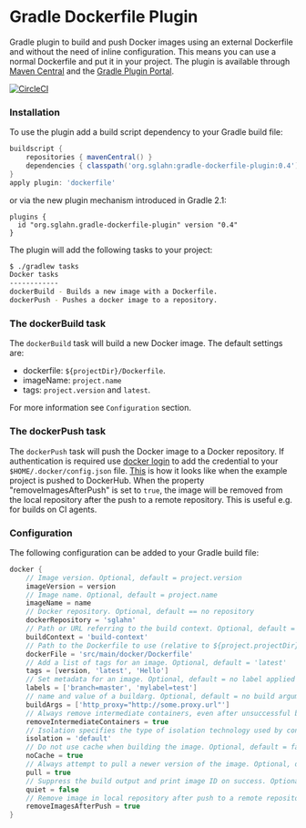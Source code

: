 # Gradle Dockerfile Plugin
Gradle plugin to build and push Docker images using an external Dockerfile and without the need of inline configuration. This means you can use a normal Dockerfile and put it in your project.
The plugin is available through [Maven Central](https://search.maven.org/#search%7Cga%7C1%7Cgradle-dockerfile-plugin) and the [Gradle Plugin Portal](https://plugins.gradle.org).

[![CircleCI](https://circleci.com/gh/sglahn/gradle-dockerfile-plugin/tree/master.svg?style=svg)](https://circleci.com/gh/sglahn/gradle-dockerfile-plugin/tree/master)

### Installation
To use the plugin add a build script dependency to your Gradle build file:
```gradle
buildscript {
    repositories { mavenCentral() }
    dependencies { classpath('org.sglahn:gradle-dockerfile-plugin:0.4') }
}
apply plugin: 'dockerfile'
```
or via the new plugin mechanism introduced in Gradle 2.1:
```
plugins {
  id "org.sglahn.gradle-dockerfile-plugin" version "0.4"
}
```
The plugin will add the following tasks to your project:
```sh
$ ./gradlew tasks
Docker tasks
------------
dockerBuild - Builds a new image with a Dockerfile.
dockerPush - Pushes a docker image to a repository.
```
### The dockerBuild task
The `dockerBuild` task will build a new Docker image. The default settings are:

 - dockerfile: `${projectDir}/Dockerfile`.
 - imageName: `project.name`
 - tags: `project.version` and `latest`.

For more information see `Configuration` section.
### The dockerPush task
The `dockerPush` task will push the Docker image to a Docker repository.
If authentication is required use [docker login](https://docs.docker.com/engine/reference/commandline/login/) to
add the credential to your `$HOME/.docker/config.json` file. [This](https://hub.docker.com/r/sglahn/gradle-dockerfile-plugin-example-project/) 
is how it looks like when the example project is pushed to DockerHub. When the property "removeImagesAfterPush" is set to `true`, 
the image will be removed from the local repository after the push to a remote repository. This is useful e.g. for builds 
on CI agents. 
### Configuration
The following configuration can be added to your Gradle build file:
```gradle
docker {
    // Image version. Optional, default = project.version
    imageVersion = version
    // Image name. Optional, default = project.name
    imageName = name
    // Docker repository. Optional, default == no repository
    dockerRepository = 'sglahn'
    // Path or URL referring to the build context. Optional, default = ${project.projectDir.getAbsolutePath()}
    buildContext = 'build-context'
    // Path to the Dockerfile to use (relative to ${project.projectDir}). Optional, default = ${buildContext}/Dockerfile
    dockerFile = 'src/main/docker/Dockerfile'
    // Add a list of tags for an image. Optional, default = 'latest'
    tags = [version, 'latest', 'Hello']
    // Set metadata for an image. Optional, default = no label applied
    labels = ['branch=master', 'mylabel=test']
    // name and value of a buildarg. Optional, default = no build arguments
    buildArgs = ['http_proxy="http://some.proxy.url"']
    // Always remove intermediate containers, even after unsuccessful builds. Optional, default = false
    removeIntermediateContainers = true
    // Isolation specifies the type of isolation technology used by containers. Optional, default = default
    isolation = 'default'
    // Do not use cache when building the image. Optional, default = false
    noCache = true
    // Always attempt to pull a newer version of the image. Optional, default false
    pull = true
    // Suppress the build output and print image ID on success. Optional, default = true
    quiet = false
    // Remove image in local repository after push to a remote repository, useful for builds on CI agents. Optional, default = false
    removeImagesAfterPush = true
}
```
